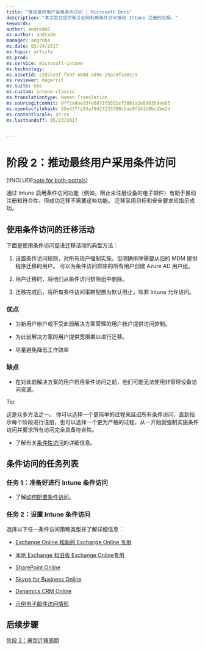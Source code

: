 ```yaml
---
title: "推动最终用户采用条件访问 | Microsoft Docs"
description: "本文旨在提供有关如何利用条件访问推动 Intune 注册的见解。"
keywords: 
author: andredm7
ms.author: andredm
manager: angrobe
ms.date: 03/24/2017
ms.topic: article
ms.prod: 
ms.service: microsoft-intune
ms.technology: 
ms.assetid: c2d7ce3f-fe97-4044-ad9e-25ac8fa301c9
ms.reviewer: dagerrit
ms.suite: ems
ms.custom: intune-classic
ms.translationtype: Human Translation
ms.sourcegitcommit: 9ff1adae93fe6873f5551cf58b1a2e89638dee85
ms.openlocfilehash: 55e437fa33af9d27223798cbac9f541b0bc1be2d
ms.contentlocale: zh-cn
ms.lasthandoff: 05/23/2017


---
```


# <a name="phase-2-drive-end-user-adoption-with-conditional-access"></a>阶段 2：推动最终用户采用条件访问

[!INCLUDE[note for both-portals](../includes/note-for-both-portals.md)]

通过 Intune 启用条件访问功能（例如，阻止未注册设备的电子邮件）有助于推动注册和符合性，但成功迁移不需要这些功能。 迁移采用目标和安全要求应指示成功。

## <a name="migration-campaign-with-conditional-access"></a>使用条件访问的迁移活动

下面是使用条件访问促进迁移活动的典型方法：

1.  设置条件访问规则，对所有用户强制实施，但明确排除需要从旧的 MDM 提供程序迁移的用户。 可以为条件访问排除的所有用户创建 Azure AD 用户组。

2.  用户迁移时，将他们从条件访问排除组中删除。

3.  迁移完成后，将所有条件访问策略配置为默认阻止，除非 Intune 允许访问。

### <a name="advantages"></a>优点

-   为新用户帐户或不受此前解决方案管理的用户帐户提供访问控制。

-   为此前解决方案的用户提供宽限期以进行迁移。

-   尽量避免降低工作效率

### <a name="disadvantages"></a>缺点

-   在对此前解决方案的用户启用条件访问之前，他们可能无法使用非管理设备访问资源。

> [!TIP]
> 这是众多方法之一。 你可以选择一个更简单的过程来延迟所有条件访问，直到指示每个阶段进行注册，也可以选择一个更为严格的过程，从一开始就强制实施条件访问并要求所有访问完全具备符合性。

-   了解有关[条件性访问](https://docs.microsoft.com/intune/conditional-access)的详细信息。

## <a name="task-list-for-conditional-access"></a>条件访问的任务列表

### <a name="task-1-get-ready-for-intune-conditional-access"></a>任务 1：准备好进行 Intune 条件访问

-   了解[如何配置条件访问](/intune-classic/deploy-use/restrict-access-to-email-and-o365-services-with-microsoft-intune)。

### <a name="task-2-set-up-intune-conditional-access"></a>任务 2：设置 Intune 条件访问

选择以下任一条件访问策略类型并了解详细信息：

-   [Exchange Online 和新的 Exchange Online 专用](/intune-classic/deploy-use/restrict-access-to-exchange-online-with-microsoft-intune)

-   [本地 Exchange 和旧版 Exchange Online专用](/intune-classic/deploy-use/restrict-access-to-exchange-onpremises-with-microsoft-intune)

-   [SharePoint Online](/intune-classic/deploy-use/restrict-access-to-sharepoint-online-with-microsoft-intune)

-   [Skype for Business Online](/intune-classic/deploy-use/restrict-access-to-skype-for-business-online-with-microsoft-intune)

-   [Dynamics CRM Online](/intune-classic/deploy-use/restrict-access-to-dynamics-crm-online-with-microsoft-intune)

-   [示例电子邮件访问情形](/intune-classic/deploy-use/restrict-email-access-example-scenarios)

## <a name="next-steps"></a>后续步骤

[阶段 2：典型迁移周期](/intune-classic/plan-design/migration-phase2-typical-migration-cycle)

